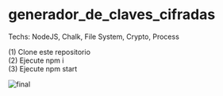# generador_de_claves_cifradas

Techs: NodeJS, Chalk, File System, Crypto, Process

(1) Clone este repositorio  
(2) Ejecute npm i  
(3) Ejecute npm start

![final](https://user-images.githubusercontent.com/53159393/133149553-4ee46eb5-7a67-4ec7-9b2a-c0a190b4e8ef.png)
